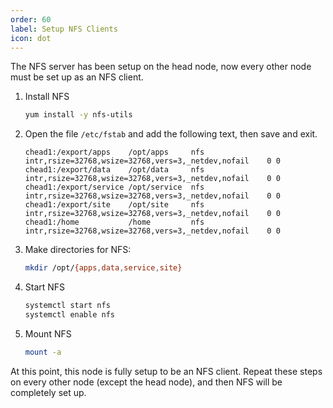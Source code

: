 ```yaml
---
order: 60
label: Setup NFS Clients
icon: dot
---
```


The NFS server has been setup on the head node, now every other node must be set up as an NFS client.


1. Install NFS
	```bash
	yum install -y nfs-utils
	```

2. Open the file `/etc/fstab` and add the following text, then save and exit.
	```
	chead1:/export/apps    /opt/apps     nfs    intr,rsize=32768,wsize=32768,vers=3,_netdev,nofail    0 0
	chead1:/export/data    /opt/data     nfs    intr,rsize=32768,wsize=32768,vers=3,_netdev,nofail    0 0
	chead1:/export/service /opt/service  nfs    intr,rsize=32768,wsize=32768,vers=3,_netdev,nofail    0 0
	chead1:/export/site    /opt/site     nfs    intr,rsize=32768,wsize=32768,vers=3,_netdev,nofail    0 0
	chead1:/home           /home         nfs    intr,rsize=32768,wsize=32768,vers=3,_netdev,nofail    0 0
	```

3. Make directories for NFS:
	```bash
	mkdir /opt/{apps,data,service,site}
	```

4. Start NFS
	```bash
	systemctl start nfs
	systemctl enable nfs
	```

5. Mount NFS
	```bash
	mount -a
	```

At this point, this node is fully setup to be an NFS client. Repeat these steps on every other node (except the head node), and then NFS will be completely set up.


